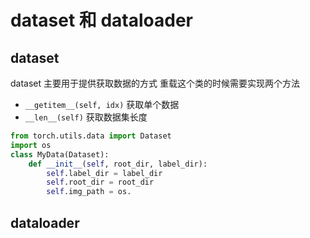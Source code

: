 # dataset 和 dataloader

## dataset

dataset 主要用于提供获取数据的方式
重载这个类的时候需要实现两个方法

+ `__getitem__(self, idx)` 获取单个数据
+ `__len__(self)` 获取数据集长度

```python
from torch.utils.data import Dataset
import os
class MyData(Dataset):
    def __init__(self, root_dir, label_dir):
        self.label_dir = label_dir
        self.root_dir = root_dir
        self.img_path = os.
```

## dataloader
